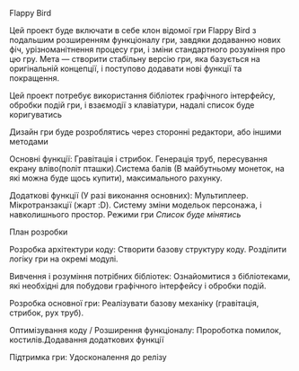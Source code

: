 Flappy Bird

Цей проект буде включати в себе клон відомої гри Flappy Bird з подальшим розширенням функціоналу гри, завдяки додаванню
нових фіч, урізноманітнення процесу гри, і зміни стандартного розуміння про цю гру.
Мета — створити стабільну версію гри, яка базується на оригінальній концепції, і поступово додавати нові функції та покращення.

Цей проект потребує використання бібліотек графічного інтерфейсу, обробки подій гри, і взаємодії з клавіатури,
надалі список буде коригуватись

Дизайн гри буде розроблятись через сторонні редактори, або іншими методами




Основні функції:
Гравітація і стрибок. Генерація труб, пересування екрану вліво(політ пташки).Система балів (В майбутньому монеток, на які можна буде щось купити), максимального рахунку.

Додаткові функції (У разі виконання основних):
Мультиплеер. Мікротранзакції (жарт :D). Систему зміни модельок персонажа, і навколишнього простор. Режими гри
*Список буде мінятись*




План розробки

Розробка архітектури коду:
Створити базову структуру коду. Розділити логіку гри на окремі модулі.

Вивчення і розуміння потрібних бібліотек:
Ознайомитися з бібліотеками, які необхідні для побудови графічного інтерфейсу і обробки подій.

Розробка основної гри:
Реалізувати базову механіку (гравітація, стрибок, рух труб).

Оптимізування коду / Розширення функціоналу:
Пророботка помилок, костилів.Додавання додаткових функції

Підтримка гри:
Удосконалення до релізу

